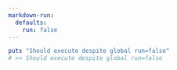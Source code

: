 ```yaml
---
markdown-run:
  defaults:
    run: false
---
```


```ruby {run=true}
puts "Should execute despite global run=false"
# >> Should execute despite global run=false
```
